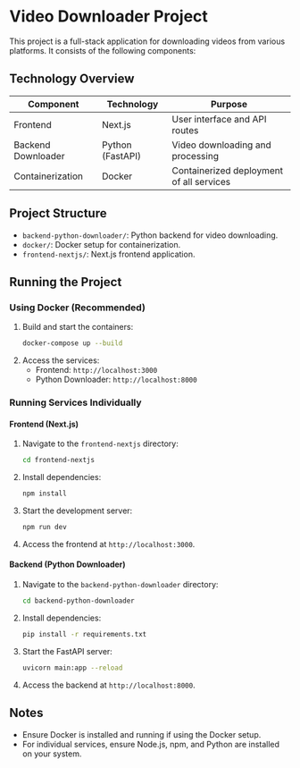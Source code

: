 # Video Downloader Project

This project is a full-stack application for downloading videos from various platforms. It consists of the following components:

## Technology Overview
| Component                | Technology       | Purpose                                      |
|--------------------------|------------------|----------------------------------------------|
| Frontend                 | Next.js          | User interface and API routes               |
| Backend Downloader       | Python (FastAPI) | Video downloading and processing            |
| Containerization         | Docker           | Containerized deployment of all services    |

## Project Structure
- `backend-python-downloader/`: Python backend for video downloading.
- `docker/`: Docker setup for containerization.
- `frontend-nextjs/`: Next.js frontend application.

## Running the Project

### Using Docker (Recommended)
1. Build and start the containers:
   ```bash
   docker-compose up --build
   ```
2. Access the services:
   - Frontend: `http://localhost:3000`
   - Python Downloader: `http://localhost:8000`

### Running Services Individually

#### Frontend (Next.js)
1. Navigate to the `frontend-nextjs` directory:
   ```bash
   cd frontend-nextjs
   ```
2. Install dependencies:
   ```bash
   npm install
   ```
3. Start the development server:
   ```bash
   npm run dev
   ```
4. Access the frontend at `http://localhost:3000`.

#### Backend (Python Downloader)
1. Navigate to the `backend-python-downloader` directory:
   ```bash
   cd backend-python-downloader
   ```
2. Install dependencies:
   ```bash
   pip install -r requirements.txt
   ```
3. Start the FastAPI server:
   ```bash
   uvicorn main:app --reload
   ```
4. Access the backend at `http://localhost:8000`.

## Notes
- Ensure Docker is installed and running if using the Docker setup.
- For individual services, ensure Node.js, npm, and Python are installed on your system.

